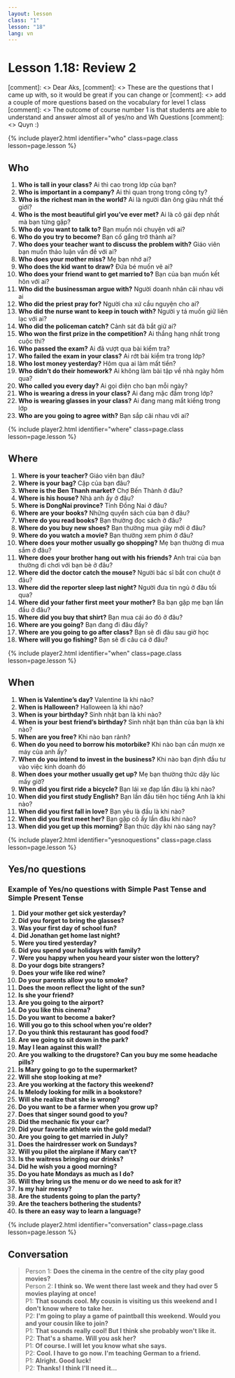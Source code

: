 ```yaml
---
layout: lesson
class: "1"
lesson: "18"
lang: vn
---
```



# Lesson 1.18: Review 2 

[comment]: <> Dear Aks, 
[comment]: <> These are the questions that I came up with, so it would be great if you can change or 
[comment]: <> add a couple of more questions based on the vocabulary for level 1 class
[comment]: <> The outcome of course number 1 is that students are able to understand and answer almost all of yes/no and Wh Questions 
[comment]: <> Quyn :) 

{% include player2.html identifier="who" class=page.class lesson=page.lesson %}

## Who
1. **Who is tall in your class?** Ai thì cao trong lớp của bạn?
2. **Who is important in a company?** Ai thì quan trọng trong công ty?
3. **Who is the richest man in the world?** Ai là người đàn ông giàu nhất thế giới?
4. **Who is the most beautiful girl you’ve ever met?** Ai là cô gái đẹp nhất mà bạn từng gặp?
5. **Who do you want to talk to?** Bạn muốn nói chuyện với ai?
6. **Who do you try to become?** Bạn cố gắng trở thành ai?
7. **Who does your teacher want to discuss the problem with?** Giáo viên bạn muốn thảo luận vấn đề với ai? 
8. **Who does your mother miss?** Mẹ bạn nhớ ai?
9. **Who does the kid want to draw?** Đứa bé muốn vẽ ai?
10. **Who does your friend want to get married to?** Bạn của bạn muốn kết hôn với ai?
11. **Who did the businessman argue with?** Người doanh nhân cãi nhau với ai
12. **Who did the priest pray for?** Người cha xứ cầu nguyện cho ai?
13. **Who did the nurse want to keep in touch with?** Người y tá muốn giữ liên lạc với ai?
14. **Who did the policeman catch?** Cảnh sát đã bắt giữ ai?
15. **Who won the first prize in the competition?** Ai thắng hạng nhất trong cuộc thi?
16. **Who passed the exam?** Ai đã vượt qua bài kiểm tra?
17. **Who failed the exam in your class?** Ai rớt bài kiểm tra trong lớp?
18. **Who lost money yesterday?** Hôm qua ai làm mất tiền?
19. **Who didn’t do their homework?** Ai không làm bài tập về nhà ngày hôm qua?
20. **Who called you every day?** Ai gọi điện cho bạn mỗi ngày?
21. **Who is wearing a dress in your class?** Ai đang mặc đầm trong lớp?
22. **Who is wearing glasses in your class?** Ai đang mang mắt kiếng trong lớp
23. **Who are you going to agree with?** Bạn sắp cãi nhau với ai?

{% include player2.html identifier="where" class=page.class lesson=page.lesson %}
## Where 
1.   **Where is your teacher?** Giáo viên bạn đâu?
2. **Where is your bag?** Cặp của bạn đâu?
3.  **Where is the Ben Thanh market?** Chợ Bến Thành ở đâu?
4.  **Where is his house?** Nhà anh ấy ở đâu?
5.  **Where is DongNai province?** Tỉnh Đồng Nai ở đâu?
6.  **Where are your books?** Những quyển sách của bạn ở đâu?
7.  **Where do you read books?** Bạn thường đọc sách ở đâu?
8.  **Where do you buy new shoes?** Bạn thường mua giày mới ở đâu?
9.  **Where do you watch a movie?** Bạn thường xem phim ở đâu?
11.  **Where does your mother usually go shopping?** Mẹ bạn thường đi mua sắm ở đâu?
12.  **Where does your brother hang out with his friends?** Anh trai của bạn thường đi chơi với bạn bè ở đâu?
13.  **Where did the doctor catch the mouse?** Người bác sĩ bắt con chuột ở đâu?
14.  **Where did the reporter sleep last night?** Người đưa tin ngủ ở đâu tối qua?
15.  **Where did your father first meet your mother?** Ba bạn gặp mẹ bạn lần đầu ở đâu?
16.  **Where did you buy that shirt?** Bạn mua cái áo đó ở đâu?
17. **Where are you going?** Bạn đang đi đâu đấy?
18. **Where are you going to go after class?** Bạn sẽ đi đâu sau giờ học
19. **Where will you go fishing?** Bạn sẽ đi câu cá ở đâu? 

{% include player2.html identifier="when" class=page.class lesson=page.lesson %}
## When 
1.  **When is Valentine’s day?** Valentine là khi nào?
2.  **When is Halloween?** Halloween là khi nào?
3.  **When is your birthday?** Sinh nhật bạn là khi nào?
4.  **When is your best friend’s birthday?** Sinh nhật bạn thân của bạn là khi nào?
5.  **When are you free?** Khi nào bạn rảnh?
6.  **When do you need to borrow his motorbike?** Khi nào bạn cần mượn xe máy của anh ấy?
7. **When do you intend to invest in the business?** Khi nào bạn định đầu tư vào việc kinh doanh đó
8. **When does your mother usually get up?** Mẹ bạn thường thức dậy lúc mấy giờ?
9.  **When did you first ride a bicycle?** Bạn lái xe đạp lần đâu là khi nào? 
10.  **When did you first study English?** Bạn lần đầu tiên học tiếng Anh là khi nào?
11.  **When did you first fall in love?** Bạn yêu là đầu là khi nào?
12.  **When did you first meet her?** Bạn gặp cô ấy lần đâu khi nào? 
13.  **When did you get up this morning?** Bạn thức dậy khi nào sáng nay?

{% include player2.html identifier="yesnoquestions" class=page.class lesson=page.lesson %}

## Yes/no questions


### Example of Yes/no questions with Simple Past Tense and Simple Present Tense

1. **Did your mother get sick yesterday?**
2. **Did you forget to bring the glasses?**
3. **Was your first day of school fun?**
4. **Did Jonathan get home last night?**
5. **Were you tired yesterday?**
6. **Did you spend your holidays with family?**
7. **Were you happy when you heard your sister won the lottery?**
8. **Do your dogs bite strangers?**
9. **Does your wife like red wine?**
10. **Do your parents allow you to smoke?**
11. **Does the moon reflect the light of the sun?**
12. **Is she your friend?**
13. **Are you going to the airport?**
14. **Do you like this cinema?**
15. **Do you want to become a baker?**
16. **Will you go to this school when you're older?**
17. **Do you think this restaurant has good food?**
18. **Are we going to sit down in the park?**
19. **May I lean against this wall?**
20. **Are you walking to the drugstore? Can you buy me some headache pills?**
21. **Is Mary going to go to the supermarket?**
22. **Will she stop looking at me?**
23. **Are you working at the factory this weekend?**
24. **Is Melody looking for milk in a bookstore?**
25. **Will she realize that she is wrong?**
26. **Do you want to be a farmer when you grow up?**
27. **Does that singer sound good to you?**
28. **Did the mechanic fix your car?**
29. **Did your favorite athlete win the gold medal?**
30. **Are you going to get married in July?**
31. **Does the hairdresser work on Sundays?**
32. **Will you pilot the airplane if Mary can't?**
33. **Is the waitress bringing our drinks?**
34. **Did he wish you a good morning?**
35. **Do you hate Mondays as much as I do?**
36. **Will they bring us the menu or do we need to ask for it?**
37. **Is my hair messy?**
38. **Are the students going to plan the party?**
39. **Are the teachers bothering the students?**
40. **Is there an easy way to learn a language?**

{% include player2.html identifier="conversation" class=page.class lesson=page.lesson %}

## Conversation 
> Person 1: **Does the cinema in the centre of the city play good movies?**  
> Person 2: **I think so. We went there last week and they had over 5 movies playing at once!**  
> P1: **That sounds cool. My cousin is visiting us this weekend and I don't know where to take her.**  
> P2: **I'm going to play a game of paintball this weekend. Would you and your cousin like to join?**  
> P1: **That sounds really cool! But I think she probably won't like it.**  
> P2: **That's a shame. Will you ask her?**  
> P1: **Of course. I will let you know what she says.**  
> P2: **Cool. I have to go now. I'm teaching German to a friend.**  
> P1: **Alright. Good luck!**  
> P2: **Thanks! I think I'll need it...**  